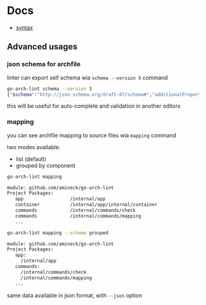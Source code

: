 # Docs

- [syntax](syntax/README.md)

## Advanced usages

### json schema for archfile

linter can export self schema wia `schema --version X` command

```bash
go-arch-lint schema --version 3
{"$schema":"http://json-schema.org/draft-07/schema#","additionalProperties":false,"definitions":{"commonComponents":{"description":"All project packages ... }
```

this will be useful for auto-complete and validation in another editors

### mapping

you can see archfile mapping to source files wia `mapping` command

two modes available:
- list (default)
- grouped by component

```bash
go-arch-lint mapping

module: github.com/amineck/go-arch-lint
Project Packages:
   app                 /internal/app
   container           /internal/app/internal/container
   commands            /internal/commands/check
   commands            /internal/commands/mapping
   ...
```

```bash
go-arch-lint mapping --scheme grouped

module: github.com/amineck/go-arch-lint
Project Packages:
   app:
     /internal/app
   commands:
     /internal/commands/check
     /internal/commands/mapping
   ...
```

same data available in json format, with `--json` option
